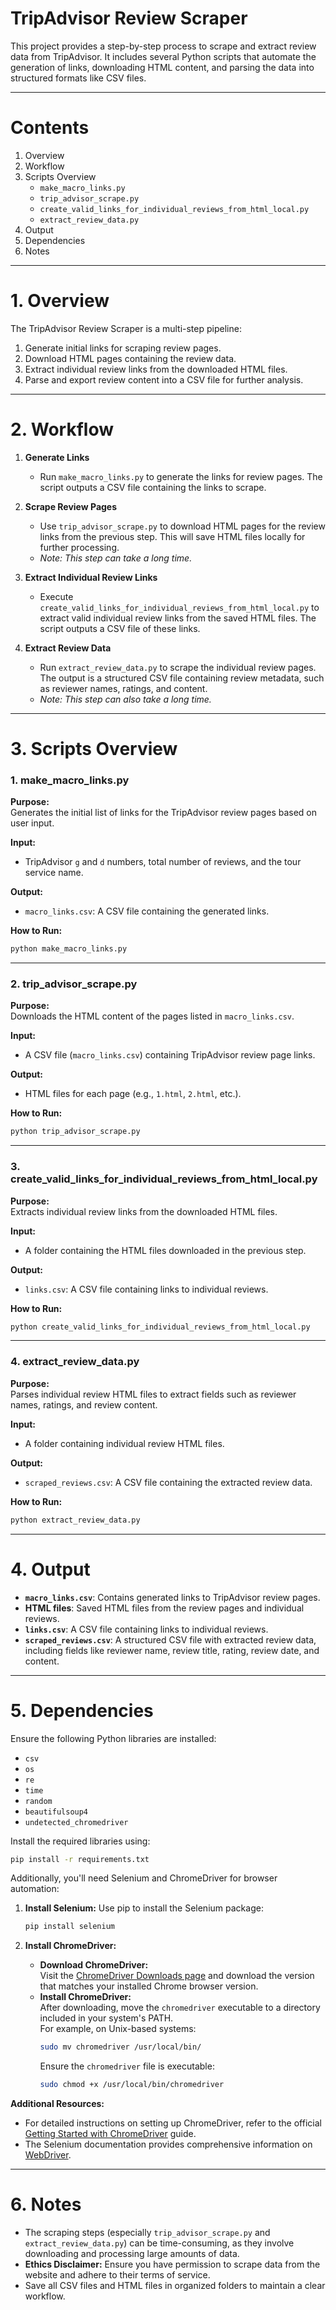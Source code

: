 # **TripAdvisor Review Scraper**

This project provides a step-by-step process to scrape and extract review data from TripAdvisor. It includes several Python scripts that automate the generation of links, downloading HTML content, and parsing the data into structured formats like CSV files.

---

# **Contents**

1. Overview  
2. Workflow  
3. Scripts Overview  
   - `make_macro_links.py`  
   - `trip_advisor_scrape.py`  
   - `create_valid_links_for_individual_reviews_from_html_local.py`  
   - `extract_review_data.py`  
4. Output  
5. Dependencies  
6. Notes  

---

# 1. **Overview**

The TripAdvisor Review Scraper is a multi-step pipeline:
1. Generate initial links for scraping review pages.  
2. Download HTML pages containing the review data.  
3. Extract individual review links from the downloaded HTML files.  
4. Parse and export review content into a CSV file for further analysis.

---

# 2. **Workflow**

1. **Generate Links**  
   - Run `make_macro_links.py` to generate the links for review pages. The script outputs a CSV file containing the links to scrape.

2. **Scrape Review Pages**  
   - Use `trip_advisor_scrape.py` to download HTML pages for the review links from the previous step. This will save HTML files locally for further processing.  
   - *Note: This step can take a long time.*

3. **Extract Individual Review Links**  
   - Execute `create_valid_links_for_individual_reviews_from_html_local.py` to extract valid individual review links from the saved HTML files. The script outputs a CSV file of these links.

4. **Extract Review Data**  
   - Run `extract_review_data.py` to scrape the individual review pages. The output is a structured CSV file containing review metadata, such as reviewer names, ratings, and content.  
   - *Note: This step can also take a long time.*

---

# 3. **Scripts Overview**

### **1. make_macro_links.py**
**Purpose:**  
Generates the initial list of links for the TripAdvisor review pages based on user input.  

**Input:**  
- TripAdvisor `g` and `d` numbers, total number of reviews, and the tour service name.  

**Output:**  
- `macro_links.csv`: A CSV file containing the generated links.

**How to Run:**
```bash
python make_macro_links.py
```

---

### **2. trip_advisor_scrape.py**
**Purpose:**  
Downloads the HTML content of the pages listed in `macro_links.csv`.  

**Input:**  
- A CSV file (`macro_links.csv`) containing TripAdvisor review page links.  

**Output:**  
- HTML files for each page (e.g., `1.html`, `2.html`, etc.).

**How to Run:**
```bash
python trip_advisor_scrape.py
```

---

### **3. create_valid_links_for_individual_reviews_from_html_local.py**
**Purpose:**  
Extracts individual review links from the downloaded HTML files.  

**Input:**  
- A folder containing the HTML files downloaded in the previous step.  

**Output:**  
- `links.csv`: A CSV file containing links to individual reviews.  

**How to Run:**
```bash
python create_valid_links_for_individual_reviews_from_html_local.py
```

---

### **4. extract_review_data.py**
**Purpose:**  
Parses individual review HTML files to extract fields such as reviewer names, ratings, and review content.  

**Input:**  
- A folder containing individual review HTML files.  

**Output:**  
- `scraped_reviews.csv`: A CSV file containing the extracted review data.  

**How to Run:**
```bash
python extract_review_data.py
```

---

# 4. **Output**

- **`macro_links.csv`**: Contains generated links to TripAdvisor review pages.  
- **HTML files**: Saved HTML files from the review pages and individual reviews.  
- **`links.csv`**: A CSV file containing links to individual reviews.  
- **`scraped_reviews.csv`**: A structured CSV file with extracted review data, including fields like reviewer name, review title, rating, review date, and content.

---

# 5. **Dependencies**

Ensure the following Python libraries are installed:
- `csv`
- `os`
- `re`
- `time`
- `random`
- `beautifulsoup4`
- `undetected_chromedriver`

Install the required libraries using:
```bash
pip install -r requirements.txt
```

Additionally, you'll need Selenium and ChromeDriver for browser automation:

1. **Install Selenium:**
   Use pip to install the Selenium package:
   ```bash
   pip install selenium
   ```

2. **Install ChromeDriver:**
   - **Download ChromeDriver:**  
     Visit the [ChromeDriver Downloads page](https://developer.chrome.com/docs/chromedriver/downloads) and download the version that matches your installed Chrome browser version.
   - **Install ChromeDriver:**  
     After downloading, move the `chromedriver` executable to a directory included in your system's PATH.  
     For example, on Unix-based systems:
     ```bash
     sudo mv chromedriver /usr/local/bin/
     ```
     Ensure the `chromedriver` file is executable:
     ```bash
     sudo chmod +x /usr/local/bin/chromedriver
     ```

**Additional Resources:**
- For detailed instructions on setting up ChromeDriver, refer to the official [Getting Started with ChromeDriver](https://developer.chrome.com/docs/chromedriver/get-started) guide.
- The Selenium documentation provides comprehensive information on [WebDriver](https://www.selenium.dev/documentation/webdriver/getting_started/).

---

# 6. **Notes**

- The scraping steps (especially `trip_advisor_scrape.py` and `extract_review_data.py`) can be time-consuming, as they involve downloading and processing large amounts of data.  
- **Ethics Disclaimer:** Ensure you have permission to scrape data from the website and adhere to their terms of service.  
- Save all CSV files and HTML files in organized folders to maintain a clear workflow.